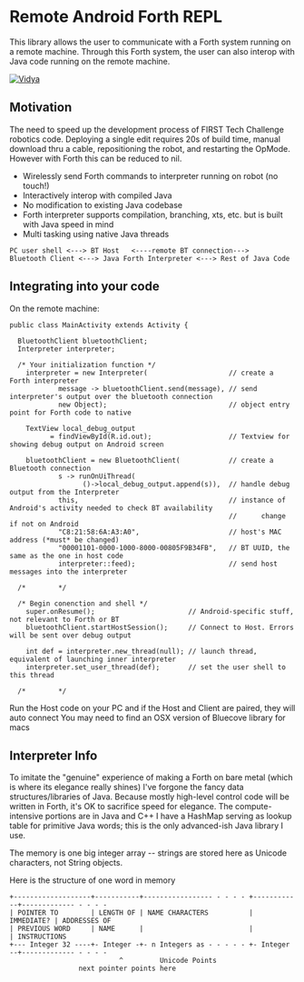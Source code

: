 # Remote Android Forth REPL 

This library allows the user to communicate with a Forth system running on a remote machine. Through this Forth system, the user can also interop with Java code running on the remote machine.

[![Vidya](http://img.youtube.com/vi/o8DEKkxpQ-8/0.jpg)](http://www.youtube.com/watch?v=o8DEKkxpQ-8 "Video Title")

## Motivation

The need to speed up the development process of FIRST Tech Challenge robotics code. Deploying a single edit requires 20s of build time, manual download thru a cable, repositioning the robot, and restarting the OpMode. However with Forth this can be reduced to nil.

- Wirelessly send Forth commands to interpreter running on robot (no touch!)
- Interactively interop with compiled Java
- No modification to existing Java codebase
- Forth interpreter supports compilation, branching, xts, etc. but is built with Java speed in mind
- Multi tasking using native Java threads

```
PC user shell <---> BT Host   <----remote BT connection--->   Bluetooth Client <---> Java Forth Interpreter <---> Rest of Java Code
```

## Integrating into your code

On the remote machine:
```
public class MainActivity extends Activity {

  BluetoothClient bluetoothClient;
  Interpreter interpreter;

  /* Your initialization function */
    interpreter = new Interpreter(                    // create a Forth interpreter
            message -> bluetoothClient.send(message), // send interpreter's output over the bluetooth connection
            new Object);                              // object entry point for Forth code to native

    TextView local_debug_output
          = findViewById(R.id.out);                   // Textview for showing debug output on Android screen

    bluetoothClient = new BluetoothClient(            // create a Bluetooth connection
            s -> runOnUiThread(
                  ()->local_debug_output.append(s)),  // handle debug output from the Interpreter
            this,                                     // instance of Android's activity needed to check BT availability
                                                      //      change if not on Android
            "C8:21:58:6A:A3:A0",                      // host's MAC address (*must* be changed)
            "00001101-0000-1000-8000-00805F9B34FB",   // BT UUID, the same as the one in host code
            interpreter::feed);                       // send host messages into the interpreter
            
  /*        */

  /* Begin conenction and shell */
    super.onResume();                       // Android-specific stuff, not relevant to Forth or BT
    bluetoothClient.startHostSession();     // Connect to Host. Errors will be sent over debug output

    int def = interpreter.new_thread(null); // launch thread, equivalent of launching inner interpreter
    interpreter.set_user_thread(def);       // set the user shell to this thread
    
  /*        */
```

Run the Host code on your PC and if the Host and Client are paired, they will auto connect
You may need to find an OSX version of Bluecove library for macs

## Interpreter Info
To imitate the "genuine" experience of making a Forth on bare metal (which is where its elegance really shines) I've forgone the fancy data structures/libraries of Java.
Because mostly high-level control code will be written in Forth, it's OK to sacrifice speed for elegance. The compute-intensive portions are in Java and C++
I have a HashMap serving as lookup table for primitive Java words; this is the only advanced-ish Java library I use.

The memory is one big integer array -- strings are stored here as Unicode characters, not String objects.

Here is the structure of one word in memory

    +-------------------+-----------+----------------- - - - - +------------+------------- - - - -
    | POINTER TO        | LENGTH OF | NAME CHARACTERS          | IMMEDIATE? | ADDRESSES OF 
    | PREVIOUS WORD	    | NAME      |     	                   |            | INSTRUCTIONS
    +--- Integer 32 ----+- Integer -+- n Integers as - - - - - +- Integer --+------------- - - - -
                               ^         Unicode Points
                     next pointer points here

